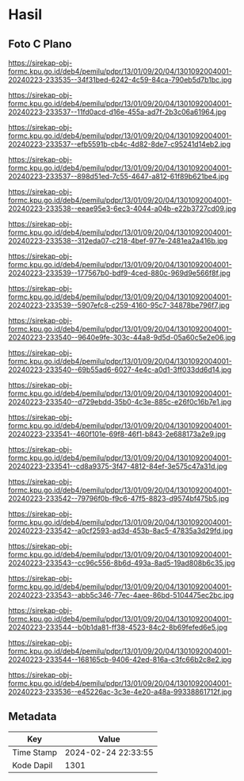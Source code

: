 # Hasil

## Foto C Plano

https://sirekap-obj-formc.kpu.go.id/deb4/pemilu/pdpr/13/01/09/20/04/1301092004001-20240223-233535--34f31bed-6242-4c59-84ca-790eb5d7b1bc.jpg

https://sirekap-obj-formc.kpu.go.id/deb4/pemilu/pdpr/13/01/09/20/04/1301092004001-20240223-233537--11fd0acd-d16e-455a-ad7f-2b3c06a61964.jpg

https://sirekap-obj-formc.kpu.go.id/deb4/pemilu/pdpr/13/01/09/20/04/1301092004001-20240223-233537--efb5591b-cb4c-4d82-8de7-c95241d14eb2.jpg

https://sirekap-obj-formc.kpu.go.id/deb4/pemilu/pdpr/13/01/09/20/04/1301092004001-20240223-233537--898d51ed-7c55-4647-a812-61f89b621be4.jpg

https://sirekap-obj-formc.kpu.go.id/deb4/pemilu/pdpr/13/01/09/20/04/1301092004001-20240223-233538--eeae95e3-6ec3-4044-a04b-e22b3727cd09.jpg

https://sirekap-obj-formc.kpu.go.id/deb4/pemilu/pdpr/13/01/09/20/04/1301092004001-20240223-233538--312eda07-c218-4bef-977e-2481ea2a416b.jpg

https://sirekap-obj-formc.kpu.go.id/deb4/pemilu/pdpr/13/01/09/20/04/1301092004001-20240223-233539--177567b0-bdf9-4ced-880c-969d9e566f8f.jpg

https://sirekap-obj-formc.kpu.go.id/deb4/pemilu/pdpr/13/01/09/20/04/1301092004001-20240223-233539--5907efc8-c259-4160-95c7-34878be796f7.jpg

https://sirekap-obj-formc.kpu.go.id/deb4/pemilu/pdpr/13/01/09/20/04/1301092004001-20240223-233540--9640e9fe-303c-44a8-9d5d-05a60c5e2e06.jpg

https://sirekap-obj-formc.kpu.go.id/deb4/pemilu/pdpr/13/01/09/20/04/1301092004001-20240223-233540--69b55ad6-6027-4e4c-a0d1-3ff033dd6d14.jpg

https://sirekap-obj-formc.kpu.go.id/deb4/pemilu/pdpr/13/01/09/20/04/1301092004001-20240223-233540--d729ebdd-35b0-4c3e-885c-e26f0c16b7e1.jpg

https://sirekap-obj-formc.kpu.go.id/deb4/pemilu/pdpr/13/01/09/20/04/1301092004001-20240223-233541--460f101e-69f8-46f1-b843-2e688173a2e9.jpg

https://sirekap-obj-formc.kpu.go.id/deb4/pemilu/pdpr/13/01/09/20/04/1301092004001-20240223-233541--cd8a9375-3f47-4812-84ef-3e575c47a31d.jpg

https://sirekap-obj-formc.kpu.go.id/deb4/pemilu/pdpr/13/01/09/20/04/1301092004001-20240223-233542--79796f0b-f9c6-47f5-8823-d9574bf475b5.jpg

https://sirekap-obj-formc.kpu.go.id/deb4/pemilu/pdpr/13/01/09/20/04/1301092004001-20240223-233542--a0cf2593-ad3d-453b-8ac5-47835a3d29fd.jpg

https://sirekap-obj-formc.kpu.go.id/deb4/pemilu/pdpr/13/01/09/20/04/1301092004001-20240223-233543--cc96c556-8b6d-493a-8ad5-19ad808b6c35.jpg

https://sirekap-obj-formc.kpu.go.id/deb4/pemilu/pdpr/13/01/09/20/04/1301092004001-20240223-233543--abb5c346-77ec-4aee-86bd-5104475ec2bc.jpg

https://sirekap-obj-formc.kpu.go.id/deb4/pemilu/pdpr/13/01/09/20/04/1301092004001-20240223-233544--b0b1da81-ff38-4523-84c2-8b69fefed6e5.jpg

https://sirekap-obj-formc.kpu.go.id/deb4/pemilu/pdpr/13/01/09/20/04/1301092004001-20240223-233544--168165cb-9406-42ed-816a-c3fc66b2c8e2.jpg

https://sirekap-obj-formc.kpu.go.id/deb4/pemilu/pdpr/13/01/09/20/04/1301092004001-20240223-233536--e45226ac-3c3e-4e20-a48a-99338861712f.jpg


## Metadata

| Key        | Value               |
| ---------- | ------------------- |
| Time Stamp | 2024-02-24 22:33:55 |
| Kode Dapil | 1301                |



